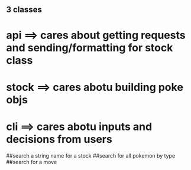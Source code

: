 ## 3 classes 
# api ==> cares about getting requests and sending/formatting for stock class
# stock ==> cares abotu building poke objs
# cli ==> cares abotu inputs and decisions from users


##search a string name for a stock 
##search for all pokemon by type 
##search for a move